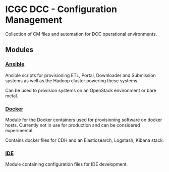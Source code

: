 # ICGC DCC - Configuration Management

Collection of CM files and automation for DCC operational environments.

## Modules 

### [Ansible](ansible/README.md)
Ansible scripts for provisioning ETL, Portal, Downloader and Submission systems as well as the Hadoop cluster powering these systems. 

Can be used to provision systems on an OpenStack environment or bare metal. 

### [Docker](docker/README.md)
Module for the Docker containers used for provisioning software on docker hosts. Currently not in use for 
production and can be considered experimental. 

Contains docker files for CDH and an Elasticsearch, Logstash, Kibana stack. 

### [IDE](ide/README.md)
Module containing configuration files for IDE development.
